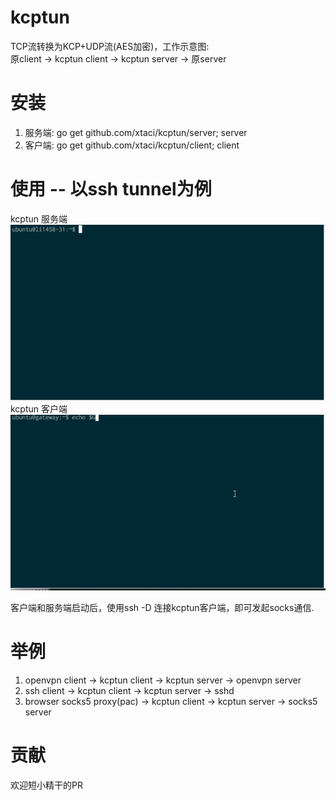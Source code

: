 # kcptun
TCP流转换为KCP+UDP流(AES加密)，工作示意图:        
原client -> kcptun client ->  kcptun server -> 原server

# 安装
1. 服务端: go get github.com/xtaci/kcptun/server;  server 
2. 客户端: go get github.com/xtaci/kcptun/client;  client

# 使用 -- 以ssh tunnel为例
kcptun 服务端
![server](server.gif)
kcptun 客户端
![client](client.gif)

客户端和服务端启动后，使用ssh -D 连接kcptun客户端，即可发起socks通信.

# 举例
1. openvpn client -> kcptun client -> kcptun server -> openvpn server
2. ssh client -> kcptun client -> kcptun server -> sshd
2. browser socks5 proxy(pac) -> kcptun client -> kcptun server -> socks5 server

# 贡献
欢迎短小精干的PR
